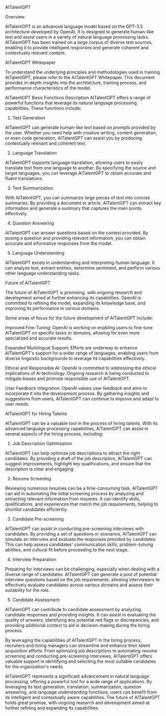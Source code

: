 AITalentGPT

Overview

AITalentGPT is an advanced language model based on the GPT-3.5 architecture developed by OpenAI. It is designed to generate human-like text and assist users in a variety of natural language processing tasks. AITalentGPT has been trained on a large corpus of diverse text sources, enabling it to provide intelligent responses and generate coherent and contextually relevant content.

AITalentGPT Whitepaper

To understand the underlying principles and methodologies used in training AITalentGPT, please refer to the AITalentGPT Whitepaper. This document provides in-depth insights into the architecture, training process, and performance characteristics of the model.

AITalentGPT Basic Functions Description
AITalentGPT offers a range of powerful functions that leverage its natural language processing capabilities. These functions include:

1. Text Generation

AITalentGPT can generate human-like text based on prompts provided by the user. Whether you need help with creative writing, content generation, or even code generation, AITalentGPT can assist you by producing contextually relevant and coherent text.

2. Language Translation

AITalentGPT supports language translation, allowing users to easily translate text from one language to another. By specifying the source and target languages, you can leverage AITalentGPT to obtain accurate and fluent translations.

3. Text Summarization

With AITalentGPT, you can summarize large pieces of text into concise summaries. By providing a document or article, AITalentGPT can extract key information and generate a summary that captures the main points effectively.

4. Question Answering

AITalentGPT can answer questions based on the context provided. By posing a question and providing relevant information, you can obtain accurate and informative responses from the model.

5. Language Understanding

AITalentGPT excels in understanding and interpreting human language. It can analyze text, extract entities, determine sentiment, and perform various other language understanding tasks.

Future of AITalentGPT

The future of AITalentGPT is promising, with ongoing research and development aimed at further enhancing its capabilities. OpenAI is committed to refining the model, expanding its knowledge base, and improving its performance in various domains.

Some areas of focus for the future development of AITalentGPT include:

Improved Fine-Tuning: OpenAI is working on enabling users to fine-tune AITalentGPT on specific tasks or domains, allowing for even more specialized and accurate results.

Expanded Multilingual Support: Efforts are underway to enhance AITalentGPT's support for a wider range of languages, enabling users from diverse linguistic backgrounds to leverage its capabilities effectively.

Ethical and Responsible AI: OpenAI is committed to addressing the ethical implications of AI technology. Ongoing research is being conducted to mitigate biases and promote responsible use of AITalentGPT.

User Feedback Integration: OpenAI values user feedback and aims to incorporate it into the development process. By gathering insights and suggestions from users, AITalentGPT can continue to improve and adapt to user needs.

AITalentGPT for Hiring Talents

AITalentGPT can be a valuable tool in the process of hiring talents. With its advanced language processing capabilities, AITalentGPT can assist in several aspects of the hiring process, including:

1. Job Description Optimization

AITalentGPT can help optimize job descriptions to attract the right candidates. By providing a draft of the job description, AITalentGPT can suggest improvements, highlight key qualifications, and ensure that the description is clear and engaging.

2. Resume Screening

Reviewing numerous resumes can be a time-consuming task. AITalentGPT can aid in automating the initial screening process by analyzing and extracting relevant information from resumes. It can identify skills, qualifications, and experiences that match the job requirements, helping to shortlist candidates efficiently.

3. Candidate Pre-screening

AITalentGPT can assist in conducting pre-screening interviews with candidates. By providing a set of questions or scenarios, AITalentGPT can simulate an interview and evaluate the responses provided by candidates. This can help assess candidates' communication skills, problem-solving abilities, and cultural fit before proceeding to the next stage.

4. Interview Preparation

Preparing for interviews can be challenging, especially when dealing with a diverse range of candidates. AITalentGPT can generate a pool of potential interview questions based on the job requirements, allowing interviewers to effectively evaluate candidates across various domains and assess their suitability for the role.

5. Candidate Assessment

AITalentGPT can contribute to candidate assessment by analyzing candidate responses and providing insights. It can assist in evaluating the quality of answers, identifying any potential red flags or discrepancies, and providing additional context to aid in decision-making during the hiring process.


By leveraging the capabilities of AITalentGPT in the hiring process, recruiters and hiring managers can streamline and enhance their talent acquisition efforts. From optimizing job descriptions to automating resume screening and conducting pre-screening interviews, AITalentGPT offers valuable support in identifying and selecting the most suitable candidates for the organization's needs.


AITalentGPT represents a significant advancement in natural language processing, offering a powerful tool for a wide range of applications. By leveraging its text generation, translation, summarization, question answering, and language understanding functions, users can benefit from its intelligent and contextually aware capabilities. The future of AITalentGPT holds great promise, with ongoing research and development aimed at further refining and expanding its capabilities.





